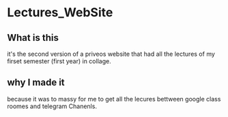 # Lectures_WebSite

## What is this 

it's the second version of a priveos website that had all the lectures of my firset semester (first year) in collage.

## why I made it  

because it was to massy for me to get all the lecures bettween google class roomes and telegram Chanenls.

